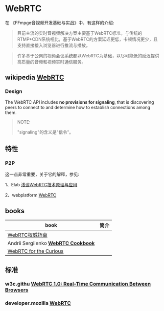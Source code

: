 # WebRTC

在 《FFmpge音视频开发基础与实战》中，有这样的介绍:

> 目前主流的实时音视频解决方案主要基于WebRTC标准。与传统的RTMP+CDN系统相比，基于WebRTC的方案延迟更低，卡顿情况更少，且支持直接接入浏览器进行推流与播放。



> 许多基于公网的视频会议系统都以WebRTC为基础，以尽可能低的延迟提供高质量的音频和视频实时通信服务。



## wikipedia [WebRTC](https://en.wikipedia.org/wiki/WebRTC)

### Design

The WebRTC API includes **no provisions for signaling**, that is discovering peers to connect to and determine how to establish connections among them. 

> NOTE:
>
> "signaling"的含义是"信令"。





## 特性

### P2P

这一点非常重要，关于它的解释，参见:

1、Elab [浅谈WebRTC技术原理与应用](https://zhuanlan.zhihu.com/p/453986829) 

2、webplatform [WebRTC](https://webplatform.github.io/docs/concepts/Internet_and_Web/webrtc/) 



## books

| book                                                         | 简介 |
| ------------------------------------------------------------ | ---- |
| [WebRTC权威指南](https://book.douban.com/subject/26915289/)  |      |
| Andrii Sergiienko [**WebRTC Cookbook**](http://subnets.ru/books/webrtc-cookbook-andrii-sergiienko.pdf) |      |
| [WebRTC for the Curious](https://webrtcforthecurious.com/)   |      |





## 标准

### w3c.githu [WebRTC 1.0: Real-Time Communication Between Browsers](https://w3c.github.io/webrtc-pc/)





### developer.mozilla [WebRTC](https://developer.mozilla.org/en-US/docs/Web/API/WebRTC_API)

